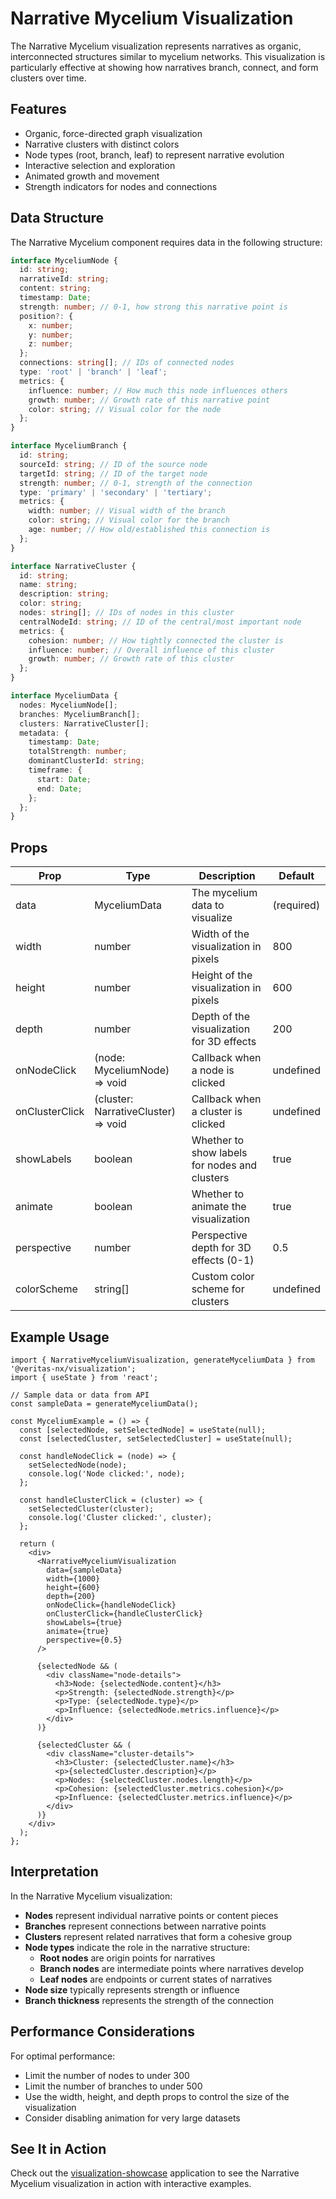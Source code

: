 # Narrative Mycelium Visualization

The Narrative Mycelium visualization represents narratives as organic, interconnected structures similar to mycelium networks. This visualization is particularly effective at showing how narratives branch, connect, and form clusters over time.

## Features

- Organic, force-directed graph visualization
- Narrative clusters with distinct colors
- Node types (root, branch, leaf) to represent narrative evolution
- Interactive selection and exploration
- Animated growth and movement
- Strength indicators for nodes and connections

## Data Structure

The Narrative Mycelium component requires data in the following structure:

```typescript
interface MyceliumNode {
  id: string;
  narrativeId: string;
  content: string;
  timestamp: Date;
  strength: number; // 0-1, how strong this narrative point is
  position?: {
    x: number;
    y: number;
    z: number;
  };
  connections: string[]; // IDs of connected nodes
  type: 'root' | 'branch' | 'leaf';
  metrics: {
    influence: number; // How much this node influences others
    growth: number; // Growth rate of this narrative point
    color: string; // Visual color for the node
  };
}

interface MyceliumBranch {
  id: string;
  sourceId: string; // ID of the source node
  targetId: string; // ID of the target node
  strength: number; // 0-1, strength of the connection
  type: 'primary' | 'secondary' | 'tertiary';
  metrics: {
    width: number; // Visual width of the branch
    color: string; // Visual color for the branch
    age: number; // How old/established this connection is
  };
}

interface NarrativeCluster {
  id: string;
  name: string;
  description: string;
  color: string;
  nodes: string[]; // IDs of nodes in this cluster
  centralNodeId: string; // ID of the central/most important node
  metrics: {
    cohesion: number; // How tightly connected the cluster is
    influence: number; // Overall influence of this cluster
    growth: number; // Growth rate of this cluster
  };
}

interface MyceliumData {
  nodes: MyceliumNode[];
  branches: MyceliumBranch[];
  clusters: NarrativeCluster[];
  metadata: {
    timestamp: Date;
    totalStrength: number;
    dominantClusterId: string;
    timeframe: {
      start: Date;
      end: Date;
    };
  };
}
```

## Props

| Prop | Type | Description | Default |
|------|------|-------------|---------|
| data | MyceliumData | The mycelium data to visualize | (required) |
| width | number | Width of the visualization in pixels | 800 |
| height | number | Height of the visualization in pixels | 600 |
| depth | number | Depth of the visualization for 3D effects | 200 |
| onNodeClick | (node: MyceliumNode) => void | Callback when a node is clicked | undefined |
| onClusterClick | (cluster: NarrativeCluster) => void | Callback when a cluster is clicked | undefined |
| showLabels | boolean | Whether to show labels for nodes and clusters | true |
| animate | boolean | Whether to animate the visualization | true |
| perspective | number | Perspective depth for 3D effects (0-1) | 0.5 |
| colorScheme | string[] | Custom color scheme for clusters | undefined |

## Example Usage

```tsx
import { NarrativeMyceliumVisualization, generateMyceliumData } from '@veritas-nx/visualization';
import { useState } from 'react';

// Sample data or data from API
const sampleData = generateMyceliumData();

const MyceliumExample = () => {
  const [selectedNode, setSelectedNode] = useState(null);
  const [selectedCluster, setSelectedCluster] = useState(null);
  
  const handleNodeClick = (node) => {
    setSelectedNode(node);
    console.log('Node clicked:', node);
  };
  
  const handleClusterClick = (cluster) => {
    setSelectedCluster(cluster);
    console.log('Cluster clicked:', cluster);
  };
  
  return (
    <div>
      <NarrativeMyceliumVisualization 
        data={sampleData} 
        width={1000} 
        height={600}
        depth={200}
        onNodeClick={handleNodeClick}
        onClusterClick={handleClusterClick}
        showLabels={true}
        animate={true}
        perspective={0.5}
      />
      
      {selectedNode && (
        <div className="node-details">
          <h3>Node: {selectedNode.content}</h3>
          <p>Strength: {selectedNode.strength}</p>
          <p>Type: {selectedNode.type}</p>
          <p>Influence: {selectedNode.metrics.influence}</p>
        </div>
      )}
      
      {selectedCluster && (
        <div className="cluster-details">
          <h3>Cluster: {selectedCluster.name}</h3>
          <p>{selectedCluster.description}</p>
          <p>Nodes: {selectedCluster.nodes.length}</p>
          <p>Cohesion: {selectedCluster.metrics.cohesion}</p>
          <p>Influence: {selectedCluster.metrics.influence}</p>
        </div>
      )}
    </div>
  );
};
```

## Interpretation

In the Narrative Mycelium visualization:

- **Nodes** represent individual narrative points or content pieces
- **Branches** represent connections between narrative points
- **Clusters** represent related narratives that form a cohesive group
- **Node types** indicate the role in the narrative structure:
  - **Root nodes** are origin points for narratives
  - **Branch nodes** are intermediate points where narratives develop
  - **Leaf nodes** are endpoints or current states of narratives
- **Node size** typically represents strength or influence
- **Branch thickness** represents the strength of the connection

## Performance Considerations

For optimal performance:
- Limit the number of nodes to under 300
- Limit the number of branches to under 500
- Use the width, height, and depth props to control the size of the visualization
- Consider disabling animation for very large datasets

## See It in Action

Check out the [visualization-showcase](../../apps/visualization-showcase) application to see the Narrative Mycelium visualization in action with interactive examples. 